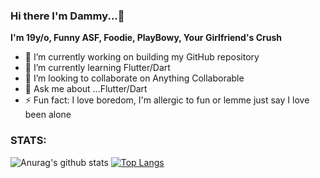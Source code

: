 ### Hi there I'm Dammy...👋

**I'm 19y/o, Funny ASF, Foodie, PlayBowy, Your Girlfriend's Crush**

- 🔭 I’m currently working on building my GitHub repository
- 🌱 I’m currently learning Flutter/Dart
- 👯 I’m looking to collaborate on Anything Collaborable 
- 💬 Ask me about ...Flutter/Dart
- ⚡ Fun fact: I love boredom, I'm allergic to fun or lemme just say I love been alone




### STATS:

![Anurag's github stats](https://github-readme-stats.vercel.app/api?username=FlutterBoyfriend&show_icons=true&theme=radical)
[![Top Langs](https://github-readme-stats.vercel.app/api/top-langs/?username=FlutterBoyfriend)](https://github.com/anuraghazra/github-readme-stats)
